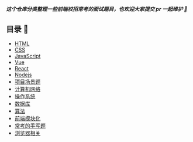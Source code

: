 ##### 这个仓库分类整理一些前端校招常考的面试题目，也欢迎大家提交 pr 一起维护 :rocket:

## 目录 :book:

- [HTML](/tree/master/html)
- [CSS](/tree/master/css)
- [JavaScript](/tree/master/javascript)
- [Vue](/tree/master/vue)
- [React]()
- [Nodejs]()
- [项目场景题]()
- [计算机网络]()
- [操作系统]()
- [数据库]()
- [算法]()
- [前端模块化]()
- [常考的手写题]()
- [浏览器相关]()
